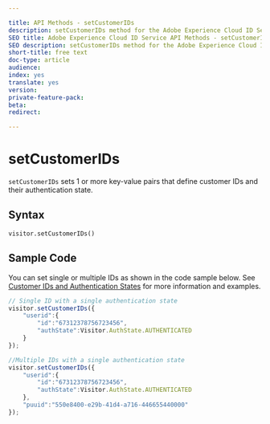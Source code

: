 ```yaml
---

title: API Methods - setCustomerIDs
description: setCustomerIDs method for the Adobe Experience Cloud ID Service API
SEO title: Adobe Experience Cloud ID Service API Methods - setCustomerIDs
SEO description: setCustomerIDs method for the Adobe Experience Cloud ID Service API
short-title: free text
doc-type: article
audience: 
index: yes
translate: yes
version:
private-feature-pack:
beta:
redirect:

---
```


# setCustomerIDs

`setCustomerIDs` sets 1 or more key-value pairs that define customer IDs and their authentication state.

## Syntax

`visitor.setCustomerIDs()` 

## Sample Code

You can set single or multiple IDs as shown in the code sample below. See [Customer IDs and Authentication States](mcvid-authenticated-state.html#) for more information and examples.

```javascript
// Single ID with a single authentication state
visitor.setCustomerIDs({
    "userid":{
        "id":"67312378756723456",
        "authState":Visitor.AuthState.AUTHENTICATED
    }
});

//Multiple IDs with a single authentication state
visitor.setCustomerIDs({
    "userid":{
        "id":"67312378756723456",
        "authState":Visitor.AuthState.AUTHENTICATED
    },
    "puuid":"550e8400-e29b-41d4-a716-446655440000"
});
```
